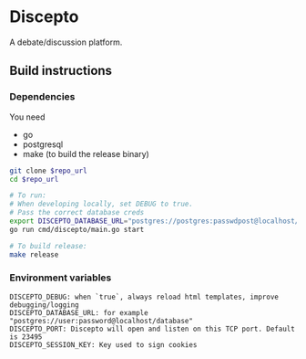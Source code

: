 # Discepto
A debate/discussion platform.

## Build instructions
### Dependencies
You need
- go
- postgresql
- make (to build the release binary)

```bash
git clone $repo_url
cd $repo_url

# To run:
# When developing locally, set DEBUG to true.
# Pass the correct database creds
export DISCEPTO_DATABASE_URL="postgres://postgres:passwdpost@localhost/discepto?sslmode=disable"
go run cmd/discepto/main.go start

# To build release:
make release
```

### Environment variables
```
DISCEPTO_DEBUG: when `true`, always reload html templates, improve debugging/logging
DISCEPTO_DATABASE_URL: for example "postgres://user:password@localhost/database"
DISCEPTO_PORT: Discepto will open and listen on this TCP port. Default is 23495
DISCEPTO_SESSION_KEY: Key used to sign cookies
```
